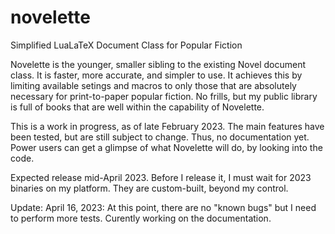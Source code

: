 # novelette
Simplified LuaLaTeX Document Class for Popular Fiction

Novelette is the younger, smaller sibling to the existing Novel document class.
It is faster, more accurate, and simpler to use. It achieves this by limiting
available setings and macros to only those that are absolutely necessary for
print-to-paper popular fiction. No frills, but my public library is full of
books that are well within the capability of Novelette.

This is a work in progress, as of late February 2023. The main features have
been tested, but are still subject to change. Thus, no documentation yet.
Power users can get a glimpse of what Novelette will do, by looking into
the code.

Expected release mid-April 2023. Before I release it, I must wait for
2023 binaries on my platform. They are custom-built, beyond my control.

Update: April 16, 2023: At this point, there are no "known bugs" but I need
to perform more tests. Curently working on the documentation.
